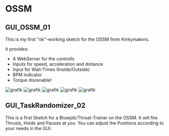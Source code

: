 # OSSM

## GUI_OSSM_01

This is my first "ok"-working sketch for the OSSM from Kinkymakers.

It provides:
- A WebServer for the controlls
- Inputs for speed, acceleration and distance
- Input for Wait-Times (Inside/Outside)
- BPM indicator
- Torque dis/enable!

![grafik](https://user-images.githubusercontent.com/82914483/128709424-b75aa553-e57b-44fa-990c-eb7ca740e040.png)
![grafik](https://user-images.githubusercontent.com/82914483/128709527-65e910f5-c5a1-4fe2-9203-af50829d7e8f.png)
![grafik](https://user-images.githubusercontent.com/82914483/128709584-f565ba68-d2a0-466b-b111-ca21863c3547.png)
![grafik](https://user-images.githubusercontent.com/82914483/128709627-82e1226c-22e9-4ab8-9062-794c154fdebc.png)
![grafik](https://user-images.githubusercontent.com/82914483/128709675-0958f82a-3701-43b6-8991-1cd0b27fb392.png)





## GUI_TaskRandomizer_02

This is a first Sketch for a Blowjob/Throat-Trainer on the OSSM.
It will fire Thrusts, Holds and Pauses at you.
You can adjust the Positions according to your needs in the GUI.
